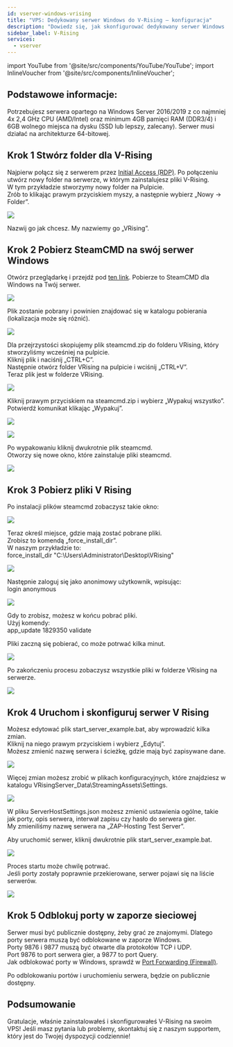 ```yaml
---
id: vserver-windows-vrising
title: "VPS: Dedykowany serwer Windows do V-Rising – konfiguracja"
description: "Dowiedz się, jak skonfigurować dedykowany serwer Windows do V-Rising, aby uzyskać optymalną wydajność w grach i bezproblemowy hosting → Sprawdź teraz"
sidebar_label: V-Rising
services:
  - vserver
---
```


import YouTube from '@site/src/components/YouTube/YouTube';
import InlineVoucher from '@site/src/components/InlineVoucher';

<YouTube videoId="to2ghqNpGLA" imageSrc="https://screensaver01.zap-hosting.com/index.php/s/qnEwRNpMmo3JzQq/preview" title="Jak skonfigurować dedykowany serwer Windows do V RISING!" description="Wolisz zobaczyć wszystko w akcji, żeby lepiej zrozumieć? Mamy to! Zanurz się w naszym wideo, które wszystko Ci wyjaśni. Niezależnie czy się spieszysz, czy po prostu lubisz chłonąć info w najbardziej angażujący sposób!"/>
<InlineVoucher />

## Podstawowe informacje: 
Potrzebujesz serwera opartego na Windows Server 2016/2019 z co najmniej 4x 2,4 GHz CPU (AMD/Intel) oraz minimum 4GB pamięci RAM (DDR3/4) i 6GB wolnego miejsca na dysku (SSD lub lepszy, zalecany). Serwer musi działać na architekturze 64-bitowej.

## Krok 1 Stwórz folder dla V-Rising

Najpierw połącz się z serwerem przez [Initial Access (RDP)](vserver-windows-userdp.md). Po połączeniu utwórz nowy folder na serwerze, w którym zainstalujesz pliki V-Rising.  
W tym przykładzie stworzymy nowy folder na Pulpicie.  
Zrób to klikając prawym przyciskiem myszy, a następnie wybierz „Nowy -> Folder”.

![](https://screensaver01.zap-hosting.com/index.php/s/wgf8ckdTgiQ9wAq/preview)

Nazwij go jak chcesz. My nazwiemy go „VRising”.

## Krok 2 Pobierz SteamCMD na swój serwer Windows

Otwórz przeglądarkę i przejdź pod [ten link](https://steamcdn-a.akamaihd.net/client/installer/steamcmd.zip). Pobierze to SteamCMD dla Windows na Twój serwer.

![](https://screensaver01.zap-hosting.com/index.php/s/7HE5smMXq6mEetw/preview)

Plik zostanie pobrany i powinien znajdować się w katalogu pobierania (lokalizacja może się różnić).

![](https://screensaver01.zap-hosting.com/index.php/s/eEsyPe9J8KWGRMs/preview)

Dla przejrzystości skopiujemy plik steamcmd.zip do folderu VRising, który stworzyliśmy wcześniej na pulpicie.  
Kliknij plik i naciśnij „CTRL+C”.  
Następnie otwórz folder VRising na pulpicie i wciśnij „CTRL+V”.  
Teraz plik jest w folderze VRising.

![](https://screensaver01.zap-hosting.com/index.php/s/rNCZB7NDYkqDxrm/preview)

Kliknij prawym przyciskiem na steamcmd.zip i wybierz „Wypakuj wszystko”. Potwierdź komunikat klikając „Wypakuj”.

![](https://screensaver01.zap-hosting.com/index.php/s/RSQReHkc3SYbzNS/preview)

![](https://screensaver01.zap-hosting.com/index.php/s/yaw87p2bcmFe9z6/preview)

Po wypakowaniu kliknij dwukrotnie plik steamcmd.  
Otworzy się nowe okno, które zainstaluje pliki steamcmd.

![](https://screensaver01.zap-hosting.com/index.php/s/R7Xm4tSLfEBqboD/preview)

## Krok 3 Pobierz pliki V Rising

Po instalacji plików steamcmd zobaczysz takie okno:

![](https://screensaver01.zap-hosting.com/index.php/s/DjaZjaqM8tFZzCj/preview)

Teraz określ miejsce, gdzie mają zostać pobrane pliki.  
Zrobisz to komendą „force_install_dir”.  
W naszym przykładzie to:  
force_install_dir "C:\Users\Administrator\Desktop\VRising"

![](https://screensaver01.zap-hosting.com/index.php/s/EFdLWdJ5Ypym3Ym/preview)

Następnie zaloguj się jako anonimowy użytkownik, wpisując:  
login anonymous

![](https://screensaver01.zap-hosting.com/index.php/s/SN8qqRPezLDEF3Q/preview)

Gdy to zrobisz, możesz w końcu pobrać pliki.  
Użyj komendy:  
app_update 1829350 validate

Pliki zaczną się pobierać, co może potrwać kilka minut.

![](https://screensaver01.zap-hosting.com/index.php/s/S5cwykrPq6bYyrG/preview)

Po zakończeniu procesu zobaczysz wszystkie pliki w folderze VRising na serwerze.

![](https://screensaver01.zap-hosting.com/index.php/s/8PwswWgB8BxwECL/preview)

## Krok 4 Uruchom i skonfiguruj serwer V Rising

Możesz edytować plik start_server_example.bat, aby wprowadzić kilka zmian.  
Kliknij na niego prawym przyciskiem i wybierz „Edytuj”.  
Możesz zmienić nazwę serwera i ścieżkę, gdzie mają być zapisywane dane.

![](https://screensaver01.zap-hosting.com/index.php/s/PFDkyayBtSBoEFa/preview)

Więcej zmian możesz zrobić w plikach konfiguracyjnych, które znajdziesz w katalogu VRisingServer_Data\StreamingAssets\Settings.

![](https://screensaver01.zap-hosting.com/index.php/s/jQWy34tbPTEtcc9/preview)

W pliku ServerHostSettings.json możesz zmienić ustawienia ogólne, takie jak porty, opis serwera, interwał zapisu czy hasło do serwera gier.  
My zmieniliśmy nazwę serwera na „ZAP-Hosting Test Server”.

Aby uruchomić serwer, kliknij dwukrotnie plik start_server_example.bat.

![](https://screensaver01.zap-hosting.com/index.php/s/nSqbQQb3pHXnWmZ/preview)

Proces startu może chwilę potrwać.  
Jeśli porty zostały poprawnie przekierowane, serwer pojawi się na liście serwerów.

![](https://screensaver01.zap-hosting.com/index.php/s/TajWHXtRCLEeRKf/preview)

## Krok 5 Odblokuj porty w zaporze sieciowej

Serwer musi być publicznie dostępny, żeby grać ze znajomymi. Dlatego porty serwera muszą być odblokowane w zaporze Windows.  
Porty 9876 i 9877 muszą być otwarte dla protokołów TCP i UDP.  
Port 9876 to port serwera gier, a 9877 to port Query.  
Jak odblokować porty w Windows, sprawdź w [Port Forwarding (Firewall)](vserver-windows-port.md).

Po odblokowaniu portów i uruchomieniu serwera, będzie on publicznie dostępny.

## Podsumowanie

Gratulacje, właśnie zainstalowałeś i skonfigurowałeś V-Rising na swoim VPS! Jeśli masz pytania lub problemy, skontaktuj się z naszym supportem, który jest do Twojej dyspozycji codziennie!

<InlineVoucher />